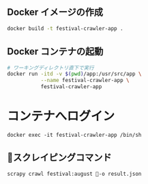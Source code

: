 ## Docker イメージの作成

```sh
docker build -t festival-crawler-app .
```

## Docker コンテナの起動

```sh
# ワーキングディレクトリ直下で実行
docker run -itd -v $(pwd)/app:/usr/src/app \
           --name festival-crawler-app \
           festival-crawler-app
```

# コンテナへログイン

```
docker exec -it festival-crawler-app /bin/sh
```

## スクレイピングコマンド

```
scrapy crawl festival:august -o result.json
```
